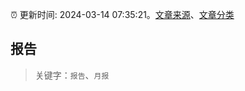 :alarm_clock: 更新时间: 2024-03-14 07:35:21。[文章来源](/README.md)、[文章分类](/TAGS.md)

## 报告


> 关键字：`报告`、`月报`



